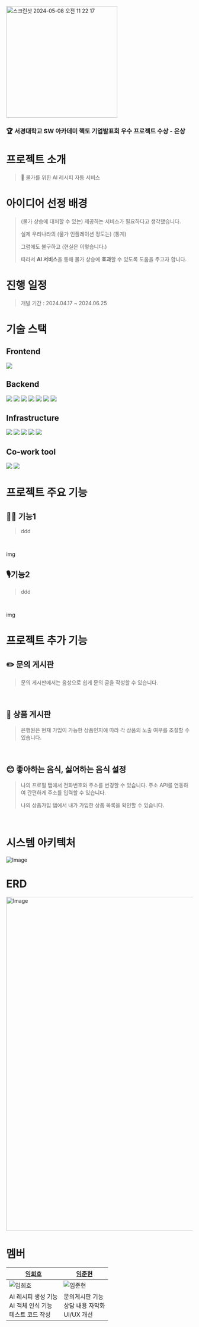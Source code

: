 <img width="300" alt="스크린샷 2024-05-08 오전 11 22 17" src="https://github.com/user-attachments/assets/e06e9134-c70a-4299-a887-0e65edf23885">

### 🏆  서경대학교 SW 아카데미 헥토 기업발표회 우수 프로젝트 수상 - 은상

# 프로젝트 소개
> 🍙 물가를 위한 AI 레시피 자동 서비스


# 아이디어 선정 배경
> (물가 상승에 대처할 수 있는) 제공하는 서비스가 필요하다고 생각했습니다.
>
> 실제 우리나라의 (물가 인플레이션 정도는) (통계)
>
> 그럼에도 불구하고 (현실은 이렇습니다.)
>
> 따라서 **AI 서비스**을 통해 물가 상승에 **효과**할 수 있도록 도움을 주고자 합니다.



# 진행 일정
> 개발 기간 : 2024.04.17 ~ 2024.06.25

# 기술 스택
## Frontend
<img src="https://img.shields.io/badge/Flutter-02569B?style=for-the-badge&logo=Flutter&logoColor=white">

## Backend
<img src="https://img.shields.io/badge/Java-E34F26?style=for-the-badge&logo=Java&logoColor=white"> <img src="https://img.shields.io/badge/Spring Boot 3.2.4-6DB33F?style=for-the-badge&logo=Spring Boot&logoColor=white"> <img src="https://img.shields.io/badge/Spring Securuty-6DB33F?style=for-the-badge&logo=Spring Security&logoColor=white"> <img src="https://img.shields.io/badge/Hibernate-59666C?style=for-the-badge&logo=Hibernate&logoColor=white"> <img src="https://img.shields.io/badge/MySQL 8.0-4479A1?style=for-the-badge&logo=MySQL&logoColor=white"> <img src="https://img.shields.io/badge/Gradle-02303A?style=for-the-badge&logo=Gradle&logoColor=white"> <img src="https://img.shields.io/badge/Junit5-25A162?style=for-the-badge&logo=Junit5&logoColor=white">

## Infrastructure
<img src="https://img.shields.io/badge/AWS EC2-FF9900?style=for-the-badge&logo=Amazon EC2&logoColor=white"> <img src="https://img.shields.io/badge/AWS S3-569A31?style=for-the-badge&logo=Amazon S3&logoColor=white"> <img src="https://img.shields.io/badge/AWS Route53-8C4FFF?style=for-the-badge&logo=Amazon Route 53&logoColor=white"> <img src="https://img.shields.io/badge/AWS RDS-527FFF?style=for-the-badge&logo=Amazon RDS&logoColor=white"> <img src="https://img.shields.io/badge/nginx-009639?style=for-the-badge&logo=NGINX&logoColor=white">

## Co-work tool
<img src="https://img.shields.io/badge/Slack-4A154B?style=for-the-badge&logo=Slack&logoColor=white"> <img src="https://img.shields.io/badge/Notion-000000?style=for-the-badge&logo=Notion&logoColor=white">



# 프로젝트 주요 기능
## 👩‍💻 기능1
> ddd
<br>


img

## 🎙️기능2
> ddd
<br>


img


# 프로젝트 추가 기능
## ✏️ 문의 게시판
> 문의 게시판에서는 음성으로 쉽게 문의 글을 작성할 수 있습니다.
<br>



## 🏦 상품 게시판
> 은행원은 현재 가입이 가능한 상품인지에 따라 각 상품의 노출 여부를 조절할 수 있습니다.
<br>



## 😊 좋아하는 음식, 싫어하는 음식 설정
> 나의 프로필 탭에서 전화번호와 주소를 변경할 수 있습니다. 주소 API를 연동하여 간편하게 주소를 입력할 수 있습니다.
>
> 나의 상품가입 탭에서 내가 가입한 상품 목록을 확인할 수 있습니다.
<br>


# 시스템 아키텍처
![Image](https://github.com/user-attachments/assets/f2d63ed1-2b18-4bb1-8842-4ed5e4fa59c3)

# ERD
<img width="898" alt="Image" src="https://github.com/user-attachments/assets/0ab98b4d-6ea7-4aac-b259-e635518335c3" />

# 멤버
| [임희호](https://github.com/hiho1010)           | [임준현](https://github.com/junhyunlim73)      |
|----------------------------------------------| ---------------------------------------------- |
| ![임희호](https://github.com/hiho1010.png)      | ![임준현](https://github.com/junhyunlim73.png) |
| AI 레시피 생성 기능 <br> AI 객체 인식 기능 <br> 테스트 코드 작성 | 문의게시판 기능 <br> 상담 내용 자막화 <br> UI/UX 개선 |
